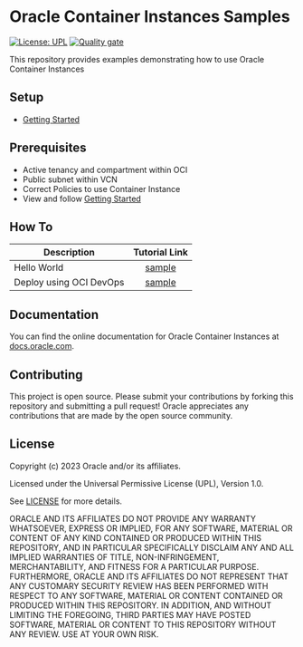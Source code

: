 # Oracle Container Instances Samples 

[![License: UPL](https://img.shields.io/badge/license-UPL-green)](https://img.shields.io/badge/license-UPL-green) [![Quality gate](https://sonarcloud.io/api/project_badges/quality_gate?project=oracle-devrel_oci-container-instances-examples)](https://sonarcloud.io/dashboard?id=oracle-devrel_oci-container-instances-examples)

This repository provides examples demonstrating how to use Oracle Container Instances 

## Setup 
* [Getting Started](GETTINGSTARTED.md)

## Prerequisites
* Active tenancy and compartment within OCI
* Public subnet within VCN
* Correct Policies to use Container Instance
* View and follow [Getting Started](GETTINGSTARTED.md)  

## How To
| Description                                          |         Tutorial Link          |  
|------------------------------------------------------|:------------------------------:|
| Hello World                                          | [sample](./samples/helloworld) |
| Deploy using OCI DevOps                              | [sample](https://github.com/oracle-devrel/oci-devops-examples/tree/main/oci-deployment-examples/oci-devops-deploy-containerinstance)

## Documentation

You can find the online documentation for Oracle Container Instances at [docs.oracle.com](https://www.oracle.com/cloud/cloud-native/container-instances/). 

## Contributing
This project is open source.  Please submit your contributions by forking this repository and submitting a pull request!  Oracle appreciates any contributions that are made by the open source community.

## License
Copyright (c) 2023 Oracle and/or its affiliates.

Licensed under the Universal Permissive License (UPL), Version 1.0.

See [LICENSE](LICENSE) for more details.

ORACLE AND ITS AFFILIATES DO NOT PROVIDE ANY WARRANTY WHATSOEVER, EXPRESS OR IMPLIED, FOR ANY SOFTWARE, MATERIAL OR CONTENT OF ANY KIND CONTAINED OR PRODUCED WITHIN THIS REPOSITORY, AND IN PARTICULAR SPECIFICALLY DISCLAIM ANY AND ALL IMPLIED WARRANTIES OF TITLE, NON-INFRINGEMENT, MERCHANTABILITY, AND FITNESS FOR A PARTICULAR PURPOSE.  FURTHERMORE, ORACLE AND ITS AFFILIATES DO NOT REPRESENT THAT ANY CUSTOMARY SECURITY REVIEW HAS BEEN PERFORMED WITH RESPECT TO ANY SOFTWARE, MATERIAL OR CONTENT CONTAINED OR PRODUCED WITHIN THIS REPOSITORY. IN ADDITION, AND WITHOUT LIMITING THE FOREGOING, THIRD PARTIES MAY HAVE POSTED SOFTWARE, MATERIAL OR CONTENT TO THIS REPOSITORY WITHOUT ANY REVIEW. USE AT YOUR OWN RISK. 
